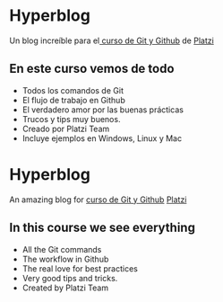 # Hyperblog 
Un blog increíble para el[ curso de Git y Github](https://platzi.com/cursos/git-github/ " curso de Git y Github") de [Platzi](https://platzi.com/ "Platzi")


## En este curso vemos de todo
* Todos los comandos de Git
* El flujo de trabajo en Github
* El verdadero amor por las buenas prácticas
* Trucos y tips muy buenos.
* Creado por Platzi Team
* Incluye ejemplos en Windows, Linux y Mac



# Hyperblog 
An amazing blog for [ curso de Git y Github](https://platzi.com/cursos/git-github/ " curso de Git y Github")  [Platzi](https://platzi.com/ "Platzi")



## In this course we see everything
* All the Git commands
* The workflow in Github
* The real love for best practices
* Very good tips and tricks.
* Created by Platzi Team
